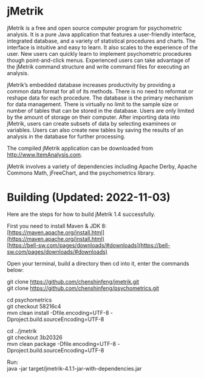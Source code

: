 jMetrik
=======


jMetrik is a free and open source computer program for psychometric analysis. It is a pure Java application that features a user-friendly interface, integrated database, and a variety of statistical procedures and charts. The interface is intuitive and easy to learn. It also scales to the experience of the user. New users can quickly learn to implement psychometric procedures though point-and-click menus. Experienced users can take advantage of the jMetrik command structure and write command files for executing an analysis.

jMetrik’s embedded database increases productivity by providing a common data format for all of its methods. There is no need to reformat or reshape data for each procedure. The database is the primary mechanism for data management. There is virtually no limit to the sample size or number of tables that can be stored in the database. Users are only limited by the amount of storage on their computer. After importing data into jMetrik, users can create subsets of data by selecting examinees or variables. Users can also create new tables by saving the results of an analysis in the database for further processing.



The compiled jMetrik application can be downloaded from <a href="http://www.ItemAnalysis.com">http://www.ItemAnalysis.com</a>.

jMetrik involves a variety of dependencies including Apache Derby, Apache Commons Math, jFreeChart, and the psychometrics library.

Building (Updated: 2022-11-03)
========  
Here are the steps for how to build jMetrik 1.4 successfully.  

First you need to install Maven & JDK 8:  
[https://maven.apache.org/install.html](https://maven.apache.org/install.html)  
[https://bell-sw.com/pages/downloads/#downloads](https://bell-sw.com/pages/downloads/#downloads)

Open your terminal, build a directory then cd into it, enter the commands below:

git clone https://github.com/chenshinfeng/jmetrik.git  
git clone https://github.com/chenshinfeng/psychometrics.git

cd psychometrics  
git checkout 58216c4  
mvn clean install -Dfile.encoding=UTF-8 -Dproject.build.sourceEncoding=UTF-8

cd ../jmetrik  
git checkout 3b20326  
mvn clean package -Dfile.encoding=UTF-8 -Dproject.build.sourceEncoding=UTF-8

Run:  
java -jar target/jmetrik-4.1.1-jar-with-dependencies.jar
